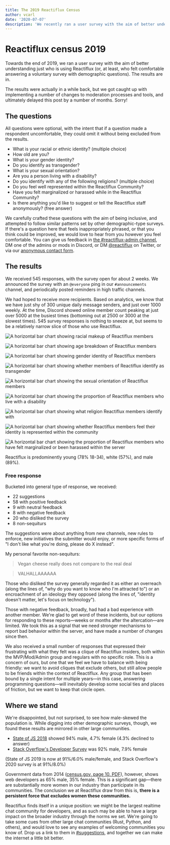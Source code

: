 ```yaml
---
title: The 2019 Reactiflux Census
author: vcarl
date: '2020-07-07'
description: 'We recently ran a user survey with the aim of better understanding just who is using Reactiflux (or, at least, those who felt comfortable answering a voluntary survey with demographic questions). The results are in.'
---
```


# Reactiflux census 2019

Towards the end of 2019, we ran a user survey with the aim of better understanding just who is using Reactiflux (or, at least, who felt comfortable answering a voluntary survey with demographic questions). The results are in.

The results were actually in a while back, but we got caught up with implementing a number of changes to moderation processes and tools, and ultimately delayed this post by a number of months. Sorry!

## The questions

All questions were optional, with the intent that if a question made a respondent uncomfortable, they could omit it without being excluded from the results.

- What is your racial or ethnic identity? (multiple choice)
- How old are you?
- What is your gender identity?
- Do you identify as transgender?
- What is your sexual orientation?
- Are you a person living with a disability?
- Do you identify with any of the following religions? (multiple choice)
- Do you feel well represented within the Reactiflux Community?
- Have you felt marginalized or harassed while in the Reactiflux Community?
- Is there anything you'd like to suggest or tell the Reactiflux staff anonymously? (free answer)

We carefully crafted these questions with the aim of being inclusive, and attempted to follow similar patterns set by other demographic-type surveys. If there's a question here that feels inappropriately phrased, or that you think could be improved, we would love to hear from you however you feel comfortable. You can give us feedback in [the #reactiflux-admin channel](https://discord.gg/reactiflux), DM one of the admins or mods in Discord, or DM [@reactiflux](https://twitter.com/reactiflux) on Twitter, or via our [anonymous contact form](/contact).

## The results

We received 545 responses, with the survey open for about 2 weeks. We announced the survey with an `@everyone` ping in our `#announcements` channel, and periodically posted reminders in high traffic channels.

We had hoped to receive more recipients. Based on analytics, we know that we have just shy of 300 unique daily message senders, and just over 1000 weekly. At the time, Discord showed online member count peaking at just over 5000 at the busiest times (bottoming out at 2500 or 3000 at the slowest times). 545 survey responses is nothing to sneeze at, but seems to be a relatively narrow slice of those who use Reactiflux.

![A horizontal bar chart showing racial makeup of Reactiflux members](./1-race-and-enthicity.png)

![A horizontal bar chart showing age breakdown of Reactiflux members](./2-age.png)

![A horizontal bar chart showing gender identity of Reactiflux members](./3-gender-identity.png)

![A horizontal bar chart showing whether members of Reactiflux identify as transgender](./4-transgender.png)

![A horizontal bar chart showing the sexual orientation of Reactiflux members](./5-sexual-orientation.png)

![A horizontal bar chart showing the proportion of Reactiflux members who live with a disability](./6-disability.png)

![A horizontal bar chart showing what religion Reactiflux members identify with](./7-religion.png)

![A horizontal bar chart showing whether Reactiflux members feel their identity is represented within the community](./8-representation.png)

![A horizontal bar chart showing the proportion of Reactiflux members who have felt marginalized or been harassed within the server](./9-bad-experiences.png)

Reactiflux is predominently young (78% 18-34), white (57%), and male (89%).

### Free response

Bucketed into general type of response, we received:

- 22 suggestions
- 58 with positive feedback
- 9 with neutral feedback
- 8 with negative feedback
- 20 who disliked the survey
- 8 non-sequiturs

The suggestions were about anything from new channels, new rules to enforce, new initiatives the submitter would enjoy, or more specific forms of "I don't like what you're doing, please do X instead".

My personal favorite non-sequiturs:

> Vegan cheese really does not compare to the real deal

> VALHALLAAAAAA

Those who disliked the survey generally regarded it as either an overreach (along the lines of, "why do you want to know who I'm attracted to") or an encroachment of an ideology they opposed (along the lines of, "identity doesn't matter, let's focus on technology").

Those with negative feedback, broadly, had had a bad experience with another member. We're glad to get word of these incidents, but our options for responding to these reports—weeks or months after the altercation—are limited. We took this as a signal that we need stronger mechanisms to report bad behavior within the server, and have made a number of changes since then.

We also received a small number of responses that expressed their frustrating with what they felt was a clique of Reactiflux insiders, both within the MVP/Mod/Admin group and regulars with no specific role. This is a concern of ours, but one that we feel we have to balance with being friendly: we want to avoid cliques that exclude others, but still allow people to be friends within the context of Reactiflux. Any group that has been bound by a single intent for multiple years—in this case, answering programming questions—will inevitably develop some social ties and places of friction, but we want to keep that circle open.

## Where we stand

We're disappointed, but not surprised, to see how male-skewed the population is. While digging into other demographic surveys, though, we found these results are mirrored in other large communities.

- [State of JS 2018](https://2018.stateofjs.com/demographics/) showed 94% male, 4.7% female (4.3% declined to answer)
- [Stack Overflow's Developer Survey](https://insights.stackoverflow.com/survey/2019#demographics) was 92% male, 7.9% female

(State of JS 2019 is now at 91%/6.0% male/female, and Stack Overflow's 2020 survey is at 91%/8.0%)

Government data from 2014 ([census.gov, page 10. PDF](https://www.census.gov/content/dam/Census/library/publications/2016/acs/acs-35.pdf)), however, shows web developers as 65% male, 35% female. This is a significant gap—there are substantially more women in our industry than participate in its communities. The conclusion we at Reactiflux draw from this is, **there is a persistent force that excludes women these communities.**

Reactiflux finds itself in a unique position: we might be the largest realtime chat community for developers, and as such may be able to have a large impact on the broader industry through the norms we set. We're going to take some cues from other large chat communities (Rust, Python, and others), and would love to see any examples of welcoming communities you know of. Drop us a link to them in [#suggestions](https://discord.gg/reactiflux), and together we can make the internet a little bit better.
